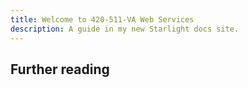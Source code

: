 ```yaml
---
title: Welcome to 420-511-VA Web Services 
description: A guide in my new Starlight docs site.
---
```



## Further reading

